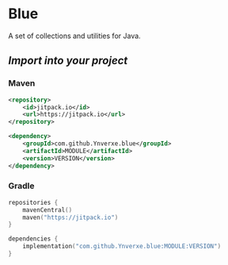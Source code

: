 # Blue

A set of collections and utilities for Java.

## _Import into your project_

### Maven
```xml
<repository>
    <id>jitpack.io</id>
    <url>https://jitpack.io</url>
</repository>
```
```xml
<dependency>
    <groupId>com.github.Ynverxe.blue</groupId>
    <artifactId>MODULE</artifactId>
    <version>VERSION</version>
</dependency>
```

### Gradle

```kotlin
repositories {
    mavenCentral()
    maven("https://jitpack.io")
}

dependencies {
    implementation("com.github.Ynverxe.blue:MODULE:VERSION")    
}
```
